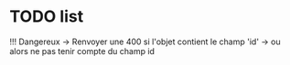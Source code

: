 # TODO list

!!! Dangereux -> Renvoyer une 400 si l'objet contient le champ 'id'
 -> ou alors ne pas tenir compte du champ id